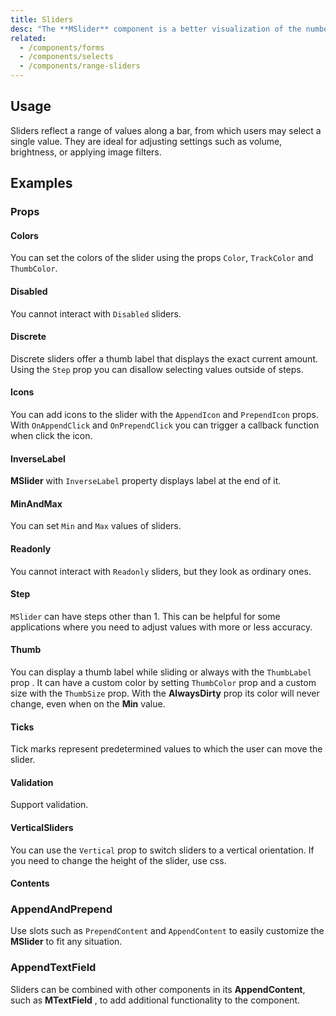 ```yaml
---
title: Sliders
desc: "The **MSlider** component is a better visualization of the number input. It is used for gathering numerical user data."
related:
  - /components/forms
  - /components/selects
  - /components/range-sliders
---
```


## Usage

Sliders reflect a range of values along a bar, from which users may select a single value. They are ideal for adjusting settings such as volume, brightness, or applying image filters.

<sliders-usage></sliders-usage>

## Examples

### Props

#### Colors

You can set the colors of the slider using the props `Color`, `TrackColor` and `ThumbColor`.

<example file="" />

#### Disabled

You cannot interact with `Disabled` sliders.

<example file="" />

#### Discrete

Discrete sliders offer a thumb label that displays the exact current amount. Using the `Step` prop you can disallow selecting values outside of steps.

<example file="" />

#### Icons

You can add icons to the slider with the `AppendIcon` and `PrependIcon` props. With `OnAppendClick` and `OnPrependClick` you can trigger a callback function when click the icon.

<example file="" />

#### InverseLabel

**MSlider** with `InverseLabel` property displays label at the end of it.

<example file="" />

#### MinAndMax

You can set `Min` and `Max` values of sliders.

<example file="" />

#### Readonly

You cannot interact with `Readonly` sliders, but they look as ordinary ones.

<example file="" />

#### Step

`MSlider` can have steps other than 1. This can be helpful for some applications where you need to adjust values with more or less accuracy.

<example file="" />

#### Thumb

You can display a thumb label while sliding or always with the `ThumbLabel` prop . It can have a custom color by setting `ThumbColor` prop and a custom size with the `ThumbSize` prop. With the **AlwaysDirty** prop its color will never change, even when on the **Min** value.

<example file="" />

#### Ticks

Tick marks represent predetermined values to which the user can move the slider.

<example file="" />

#### Validation

Support validation.

<example file="" />

#### VerticalSliders

You can use the `Vertical` prop to switch sliders to a vertical orientation. If you need to change the height of the slider, use css.

<example file="" />

#### Contents

### AppendAndPrepend

Use slots such as `PrependContent` and `AppendContent` to easily customize the **MSlider** to fit any situation.

<example file="" />

### AppendTextField

Sliders can be combined with other components in its **AppendContent**, such as **MTextField** , to add additional functionality to the component.

<example file="" />